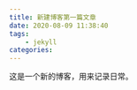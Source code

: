 ```yaml
---
title: 新建博客第一篇文章
date: 2020-08-09 11:38:40
tags: 
    - jekyll
categories:
---
```


这是一个新的博客，用来记录日常。